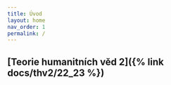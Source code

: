 ```yaml
---
title: Úvod
layout: home
nav_order: 1
permalink: /
---
```

[Teorie humanitních věd 2]({% link docs/thv2/22_23 %})
----
